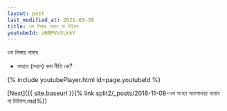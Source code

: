 ```yaml
---
layout: post
last_modified_at: 2021-03-30
title: ওম লিঙ্গায় নামায গা টাইমস
youtubeId: iHBMVzSLkkY
---
```

 
 
 ওম লিঙ্গায় নামায  
 
 - মাহাত (মহান) বলা নীতি কে? 
 
  
 
  
 
 
 
 
 
 


{% include youtubePlayer.html id=page.youtubeId %}
 
[Next]({{ site.baseurl }}{% link  split2/_posts/2018-11-08-ওম সংখ্যা সামপানায়া নামায গা টাইমস.md%})
 
